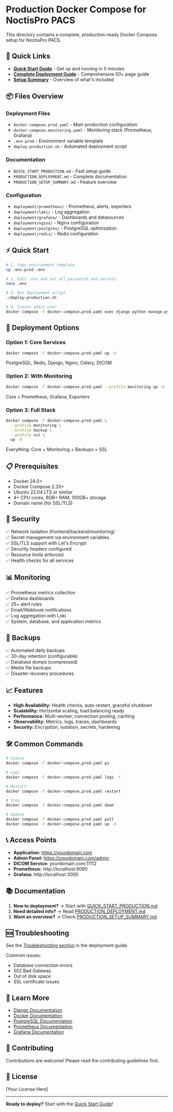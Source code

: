 # Production Docker Compose for NoctisPro PACS

This directory contains a complete, production-ready Docker Compose setup for NoctisPro PACS.

## 🚀 Quick Links

- **[Quick Start Guide](QUICK_START_PRODUCTION.md)** - Get up and running in 5 minutes
- **[Complete Deployment Guide](PRODUCTION_DEPLOYMENT.md)** - Comprehensive 50+ page guide
- **[Setup Summary](PRODUCTION_SETUP_SUMMARY.md)** - Overview of what's included

## 📦 Files Overview

### Deployment Files
- `docker-compose.prod.yaml` - Main production configuration
- `docker-compose.monitoring.yaml` - Monitoring stack (Prometheus, Grafana)
- `.env.prod` - Environment variable template
- `deploy-production.sh` - Automated deployment script

### Documentation
- `QUICK_START_PRODUCTION.md` - Fast setup guide
- `PRODUCTION_DEPLOYMENT.md` - Complete documentation
- `PRODUCTION_SETUP_SUMMARY.md` - Feature overview

### Configuration
- `deployment/prometheus/` - Prometheus, alerts, exporters
- `deployment/loki/` - Log aggregation
- `deployment/grafana/` - Dashboards and datasources
- `deployment/nginx/` - Nginx configuration
- `deployment/postgres/` - PostgreSQL optimization
- `deployment/redis/` - Redis configuration

## ⚡ Quick Start

```bash
# 1. Copy environment template
cp .env.prod .env

# 2. Edit .env and set all passwords and secrets
nano .env

# 3. Run deployment script
./deploy-production.sh

# 4. Create admin user
docker compose -f docker-compose.prod.yaml exec django python manage.py createsuperuser
```

## 🎯 Deployment Options

### Option 1: Core Services
```bash
docker compose -f docker-compose.prod.yaml up -d
```
PostgreSQL, Redis, Django, Nginx, Celery, DICOM

### Option 2: With Monitoring
```bash
docker compose -f docker-compose.prod.yaml --profile monitoring up -d
```
Core + Prometheus, Grafana, Exporters

### Option 3: Full Stack
```bash
docker compose -f docker-compose.prod.yaml \
  --profile monitoring \
  --profile backup \
  --profile ssl \
  up -d
```
Everything: Core + Monitoring + Backups + SSL

## 📋 Prerequisites

- Docker 24.0+
- Docker Compose 2.20+
- Ubuntu 22.04 LTS or similar
- 4+ CPU cores, 8GB+ RAM, 100GB+ storage
- Domain name (for SSL/TLS)

## 🔐 Security

✅ Network isolation (frontend/backend/monitoring)  
✅ Secret management via environment variables  
✅ SSL/TLS support with Let's Encrypt  
✅ Security headers configured  
✅ Resource limits enforced  
✅ Health checks for all services  

## 📊 Monitoring

✅ Prometheus metrics collection  
✅ Grafana dashboards  
✅ 25+ alert rules  
✅ Email/Webhook notifications  
✅ Log aggregation with Loki  
✅ System, database, and application metrics  

## 💾 Backups

✅ Automated daily backups  
✅ 30-day retention (configurable)  
✅ Database dumps (compressed)  
✅ Media file backups  
✅ Disaster recovery procedures  

## 📈 Features

- **High Availability:** Health checks, auto-restart, graceful shutdown
- **Scalability:** Horizontal scaling, load balancing ready
- **Performance:** Multi-worker, connection pooling, caching
- **Observability:** Metrics, logs, traces, dashboards
- **Security:** Encryption, isolation, secrets, hardening

## 🛠️ Common Commands

```bash
# Status
docker compose -f docker-compose.prod.yaml ps

# Logs
docker compose -f docker-compose.prod.yaml logs -f

# Restart
docker compose -f docker-compose.prod.yaml restart

# Stop
docker compose -f docker-compose.prod.yaml down

# Update
docker compose -f docker-compose.prod.yaml pull
docker compose -f docker-compose.prod.yaml up -d
```

## 📞 Access Points

- **Application:** https://yourdomain.com
- **Admin Panel:** https://yourdomain.com/admin
- **DICOM Service:** yourdomain.com:11112
- **Prometheus:** http://localhost:9090
- **Grafana:** http://localhost:3000

## 📚 Documentation

1. **New to deployment?** → Start with [QUICK_START_PRODUCTION.md](QUICK_START_PRODUCTION.md)
2. **Need detailed info?** → Read [PRODUCTION_DEPLOYMENT.md](PRODUCTION_DEPLOYMENT.md)
3. **Want an overview?** → Check [PRODUCTION_SETUP_SUMMARY.md](PRODUCTION_SETUP_SUMMARY.md)

## 🆘 Troubleshooting

See the [Troubleshooting section](PRODUCTION_DEPLOYMENT.md#troubleshooting) in the deployment guide.

Common issues:
- Database connection errors
- 502 Bad Gateway
- Out of disk space
- SSL certificate issues

## 📖 Learn More

- [Django Documentation](https://docs.djangoproject.com/)
- [Docker Documentation](https://docs.docker.com/)
- [PostgreSQL Documentation](https://www.postgresql.org/docs/)
- [Prometheus Documentation](https://prometheus.io/docs/)
- [Grafana Documentation](https://grafana.com/docs/)

## 🤝 Contributing

Contributions are welcome! Please read the contributing guidelines first.

## 📄 License

[Your License Here]

---

**Ready to deploy?** Start with the [Quick Start Guide](QUICK_START_PRODUCTION.md)!
